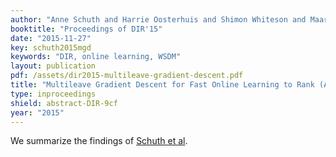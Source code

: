 ```yaml
---
author: "Anne Schuth and Harrie Oosterhuis and Shimon Whiteson and Maarten de Rijke"
booktitle: "Proceedings of DIR'15"
date: "2015-11-27"
key: schuth2015mgd
keywords: "DIR, online learning, WSDM"
layout: publication
pdf: /assets/dir2015-multileave-gradient-descent.pdf
title: "Multileave Gradient Descent for Fast Online Learning to Rank (Abstract)"
type: inproceedings
shield: abstract-DIR-9cf
year: "2015"
---
```


We summarize the findings of [Schuth et al](/publications/schuth2016multileave).
